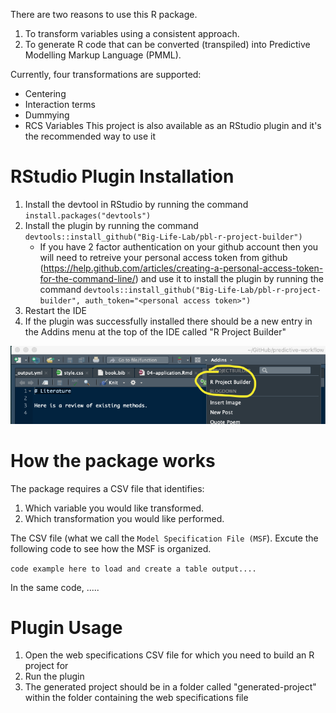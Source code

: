 There are two reasons to use this R package.

1. To transform variables using a consistent approach.
2. To generate R code that can be converted (transpiled) into Predictive Modelling Markup Language (PMML).

Currently, four transformations are supported:

- Centering
- Interaction terms
- Dummying
- RCS Variables
  This project is also available as an RStudio plugin and it's the recommended
  way to use it

# RStudio Plugin Installation

1. Install the devtool in RStudio by running the command `install.packages("devtools")`
2. Install the plugin by running the command `devtools::install_github("Big-Life-Lab/pbl-r-project-builder")`
   - If you have 2 factor authentication on your github account then you will need
     to retreive your personal access token from github (https://help.github.com/articles/creating-a-personal-access-token-for-the-command-line/)
     and use it to install the plugin by running the command `devtools::install_github("Big-Life-Lab/pbl-r-project-builder", auth_token="<personal access token>")`
3. Restart the IDE
4. If the plugin was successfully installed there should be a new entry in the
   Addins menu at the top of the IDE called "R Project Builder"

![Rstudio add-in](Rstudio-addin.png)

# How the package works

The package requires a CSV file that identifies:

1. Which variable you would like transformed.
2. Which transformation you would like performed.

The CSV file (what we call the `Model Specification File (MSF`). Excute the following code to see how the MSF is organized.

`code example here to load and create a table output....`

In the same code, .....

# Plugin Usage

1. Open the web specifications CSV file for which you need to build an R project for
2. Run the plugin
3. The generated project should be in a folder called "generated-project" within the folder
   containing the web specifications file
